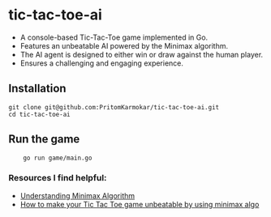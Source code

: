 # tic-tac-toe-ai
- A console-based Tic-Tac-Toe game implemented in Go.
- Features an unbeatable AI powered by the Minimax algorithm.
- The AI agent is designed to either win or draw against the human player.
- Ensures a challenging and engaging experience.
## Installation
```
git clone git@github.com:PritomKarmokar/tic-tac-toe-ai.git
cd tic-tac-toe-ai
```
## Run the game
```
    go run game/main.go
```

### Resources I find  helpful:
- [Understanding Minimax Algorithm](https://www.neverstopbuilding.com/blog/minimax)
- [How to make your Tic Tac Toe game unbeatable by using minimax algo](https://www.freecodecamp.org/news/how-to-make-your-tic-tac-toe-game-unbeatable-by-using-the-minimax-algorithm-9d690bad4b37/)